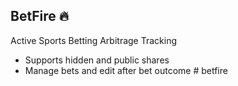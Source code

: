 ## BetFire :fire:

Active Sports Betting Arbitrage Tracking

- Supports hidden and public shares
- Manage bets and edit after bet outcome
#   b e t f i r e  
 